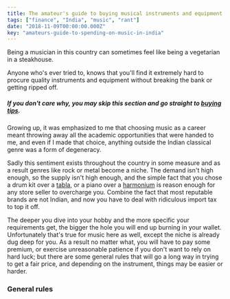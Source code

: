 ```yaml
---
title: The amateur's guide to buying musical instruments and equipment in India
tags: ["finance", "India", "music", "rant"]
date: "2018-11-09T00:00:00.000Z"
key: "amateurs-guide-to-spending-on-music-in-india"
---
```


Being a musician in this country can sometimes feel like being a vegetarian in a steakhouse.

Anyone who's ever tried to, knows that you'll find it extremely hard to procure quality instruments and equipment without breaking the bank or getting ripped off.

##### If you don't care why, you may skip this section and go straight to [buying tips](#general-rules).

Growing up, it was emphasized to me that choosing music as a career meant throwing away all the academic opportunities that were handed to me, and even if I made that choice, anything outside the Indian classical genre was a form of degeneracy.

Sadly this sentiment exists throughout the country in some measure and as a result genres like rock or metal become a niche. The demand isn't high enough, so the supply isn't high enough, and the simple fact that you chose a drum kit over a [tabla](https://en.wikipedia.org/wiki/Tabla), or a piano over a [harmonium](https://en.wikipedia.org/wiki/Pump_organ#Harmoniums) is reason enough for any store seller to overcharge you. Combine the fact that most reputable brands are not Indian, and now you have to deal with ridiculous import tax to top it off.

The deeper you dive into your hobby and the more specific your requirements get, the bigger the hole you will end up burning in your wallet. Unfortunately that's true for music here as well, except the niche is already dug deep for you. As a result no matter what, you will have to pay some premium, or exercise unreasonable patience if you don't want to rely on hard luck; but there are some general rules that will go a long way in trying to get a fair price, and depending on the instrument, things may be easier or harder.

### General rules


